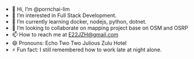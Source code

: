 - 👋 Hi, I’m @pornchai-lim
- 👀 I’m interested in Full Stack Development.
- 🌱 I’m currently learning docker, nodejs, python, dotnet.
- 💞️ I’m looking to collaborate on mapping project base on OSM and OSRP
- 📫 How to reach me at E22JZH@gmail.com
- 😄 Pronouns: Echo Two Two Julious Zulu Hotel
- ⚡ Fun fact: I still remembered how to work late at night alone. 

<!---
pornchai-lim/pornchai-lim is a ✨ special ✨ repository because its `README.md` (this file) appears on your GitHub profile.
You can click the Preview link to take a look at your changes.
--->
